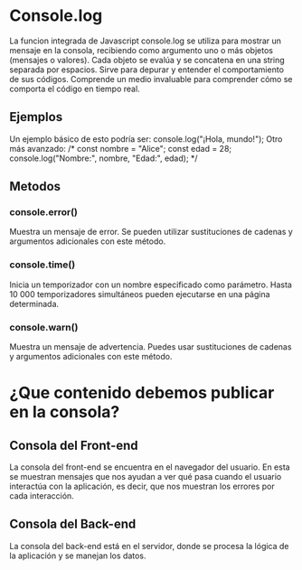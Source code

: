 # Console.log
La funcion integrada de Javascript console.log se utiliza para mostrar un mensaje en la consola, recibiendo como argumento uno o más objetos (mensajes o valores). Cada objeto se evalúa y se concatena en una string separada por espacios. Sirve para depurar y entender el comportamiento de sus códigos. Comprende un medio invaluable para comprender cómo se comporta el código en tiempo real.
## Ejemplos
Un ejemplo básico de esto podría ser: console.log("¡Hola, mundo!");
Otro más avanzado: /* const nombre = "Alice"; 
                   const edad = 28;
                  console.log("Nombre:", nombre, "Edad:", edad); */
## Metodos
### console.error()
Muestra un mensaje de error. Se pueden utilizar sustituciones de cadenas y argumentos adicionales con este método.
### console.time()
Inicia un temporizador con un nombre especificado como parámetro. Hasta 10 000 temporizadores simultáneos pueden ejecutarse en una página determinada.
### console.warn()
Muestra un mensaje de advertencia. Puedes usar sustituciones de cadenas y argumentos adicionales con este método.

# ¿Que contenido debemos publicar en la consola?  
## Consola del Front-end 
La consola del front-end se encuentra en el navegador del usuario. En esta se muestran mensajes que nos ayudan a ver qué pasa cuando el usuario interactúa con la aplicación, es decir, que nos muestran los errores por cada interacción.
## Consola del Back-end
La consola del back-end está en el servidor, donde se procesa la lógica de la aplicación y se manejan los datos.
